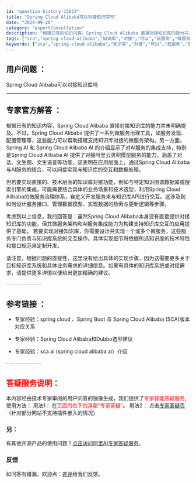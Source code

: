 ```yaml
---
id: "question-history-15823"
title: "Spring Cloud Alibaba可以对接知识库吗"
date: "2024-09-26"
category: "expertConsultation"
description: "根据已有的知识内容，Spring Cloud Alibaba 直接对接知识库的能力并未明确提及。不过，Spring Cloud Alibaba 提供了一系列微服务治理工具，如服务发现、配置管理等，这些能力可以帮助搭建支持知识库对接的微服务架构。另一方面，Spring AI 和 Spring Clou"
tags: ["sca","spring-cloud-alibaba","知识库","对接","可以","云服务","微服务"]
keywords: ["sca","spring-cloud-alibaba","知识库","对接","可以","云服务","微服务"]
---
```


## 用户问题 ： 
 Spring Cloud Alibaba可以对接知识库吗  

---------------
## 专家官方解答 ：

根据已有的知识内容，Spring Cloud Alibaba 直接对接知识库的能力并未明确提及。不过，Spring Cloud Alibaba 提供了一系列微服务治理工具，如服务发现、配置管理等，这些能力可以帮助搭建支持知识库对接的微服务架构。另一方面，Spring AI 和 Spring Cloud Alibaba AI 的介绍显示了对AI服务的集成支持，特别是Spring Cloud Alibaba AI 提供了对接阿里云灵积模型服务的能力，涵盖了对话、文生图、文生语音等功能，这表明在应用层面上，通过Spring Cloud Alibaba与AI服务的结合，可以间接实现与知识库的交互和数据处理。

但若要实现直接的、技术层面的知识库对接功能，例如与特定知识图谱数据库或搜索引擎的集成，可能需要结合具体的业务场景和技术选型，利用Spring Cloud Alibaba的微服务治理体系，自定义开发服务来与知识库API进行交互。这涉及到如何设计服务接口、管理数据模型、实现数据的检索与更新逻辑等步骤。

考虑到以上信息，我的回答是：虽然Spring Cloud Alibaba本身没有直接提供对接知识库的功能，但其微服务架构和AI服务集成能力为构建支持知识库交互的应用提供了基础。 若要实现对接知识库，你需要设计并实现一个或多个微服务，这些服务专门负责与知识库系统的交互操作。具体实现细节将依据所选知识库的技术特性和接口规范来定制开发。

请注意，根据问题的直接性，这里没有给出具体的实现步骤，因为这需要更多关于目标知识库系统和具体业务需求的详细信息。如果有具体的知识库系统或对接需求，请提供更多详情以便给出更加精确的建议。


<font color="#949494">---------------</font> 


## 参考链接 ：

* 专家经验：spring cloud 、Spring Boot 与 Spring Cloud Alibaba (SCA)版本对应关系 
 
 * 专家经验：Spring Cloud Alibaba和Dubbo选型建议 
 
 * 专家经验：sca ai (spring cloud alibaba ai）介绍 


 <font color="#949494">---------------</font> 
 


## <font color="#FF0000">答疑服务说明：</font> 

本内容经由技术专家审阅的用户问答的镜像生成，我们提供了<font color="#FF0000">专家智能答疑服务</font>,使用方法：
用法1： 在<font color="#FF0000">页面的右下的浮窗”专家答疑“</font>。
用法2： 点击[专家答疑页](https://answer.opensource.alibaba.com/docs/intro)（针对部分网站不支持插件嵌入的情况）
### 另：


有其他开源产品的使用问题？[点击访问阿里AI专家答疑服务](https://answer.opensource.alibaba.com/docs/intro)。
### 反馈
如问答有错漏，欢迎点：[差评](https://ai.nacos.io/user/feedbackByEnhancerGradePOJOID?enhancerGradePOJOId=15842)给我们反馈。
